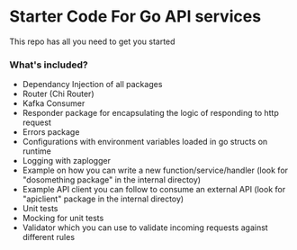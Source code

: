 # Starter Code For Go API services
This repo has all you need to get you started

### What's included?
- Dependancy Injection of all packages
- Router (Chi Router)
- Kafka Consumer
- Responder package for encapsulating the logic of responding to http request
- Errors package
- Configurations with environment variables loaded in go structs on runtime
- Logging with zaplogger
- Example on how you can write a new function/service/handler (look for "dosomething package" in the internal directoy)
- Example API client you can follow to consume an external API (look for "apiclient" package in the internal directoy)
- Unit tests
- Mocking for unit tests
- Validator which you can use to validate incoming requests against different rules
